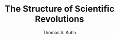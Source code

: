 ---
layout: book-review
title: The Structure of Scientific Revolutions
author: Thomas S. Kuhn
isbn: 978-0226458120 # use ISBN to fetch cover (if no `olid` is provided, dashes are optional)
categories: science philosophy
started: 2019-08-23
#finished: 2020-09-07
released: 2012
stars: 5
status: Reading
---